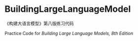 # BuildingLargeLanguageModel

《构建大语言模型》第八版练习代码

Practice Code for *Building Large Language Models, 8th Edition*
